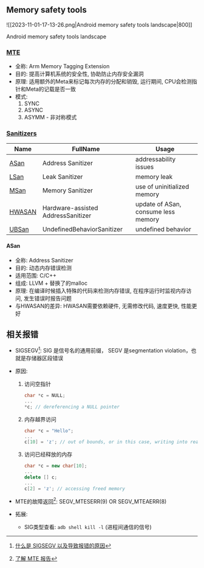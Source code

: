 
## Memory safety tools

![[2023-11-01-17-13-26.png|Android memory safety tools landscape|800]]

Android memory safety tools landscape

### [MTE](https://source.android.com/docs/security/test/memory-safety/arm-mte)

- 全称: Arm Memory Tagging Extension
- 目的: 提高计算机系统的安全性, 协助防止内存安全漏洞
- 原理: 适用额外的Meta来标记每次内存的分配和销毁, 运行期间, CPU会检测指针和Meta的记载是否一致
- 模式:
    1. SYNC
    1. ASYNC
    1. ASYMM - 非对称模式

### [Sanitizers](https://github.com/google/sanitizers#sanitizers)

Name                                                                                                | FullName                           | Usage
----------------------------------------------------------------------------------------------------|------------------------------------|------------------------------------
[ASan](https://github.com/google/sanitizers/wiki/AddressSanitizer#introduction)                     | Address Sanitizer                  | addressability issues
[LSan](https://github.com/google/sanitizers/wiki/AddressSanitizerLeakSanitizer#using-leaksanitizer) | Leak Sanitizer                     | memory leak
[MSan](https://github.com/google/sanitizers/wiki/MemorySanitizer)                                   | Memory Sanitizer                   | use of uninitialized memory
[HWASAN](https://clang.llvm.org/docs/HardwareAssistedAddressSanitizerDesign.html)                   | Hardware-assisted AddressSanitizer | update of ASan, consume less memory
[UBSan](https://clang.llvm.org/docs/UndefinedBehaviorSanitizer.html)                                | UndefinedBehaviorSanitizer         | undefined behavior

#### ASan

- 全称: Address Sanitizer
- 目的: 动态内存错误检测
- 适用范围: C/C++
- 组成: LLVM + 替换了的malloc
- 原理: 在编译时候插入特殊的代码来检测内存错误, 在程序运行时监视内存访问, 发生错误时报告问题
- 与HWASAN的差异: HWASAN需要依赖硬件, 无需修改代码, 速度更快, 性能更好

## 相关报错

- SIGSEGV[^1]: SIG 是信号名的通用前缀， SEGV 是segmentation violation，也就是存储器区段错误
- 原因:
    1. 访问空指针

        ```cpp
        char *c = NULL;
        ...
        *c; // dereferencing a NULL pointer
        ```

    1. 内存越界访问

        ```cpp
        char *c = "Hello";
        ...
        c[10] = 'z'; // out of bounds, or in this case, writing into read-only memory
        ```

    1. 访问已经释放的内存

        ```cpp
        char *c = new char[10];
        ...
        delete [] c;
        ...
        c[2] = 'z'; // accessing freed memory
        ```

- MTE的故障返回[^2]: SEGV_MTESERR(9) OR SEGV_MTEAERR(8)
- 拓展:
  - SIG类型查看: `adb shell kill -l` (进程间通信的信号)

[^1]:[什么是 SIGSEGV 以及导致报错的原因](https://blog.csdn.net/Lixiaohua_video/article/details/107067808)
[^2]:[了解 MTE 报告](https://source.android.com/docs/security/test/memory-safety/mte-reports?hl=zh-cn)
